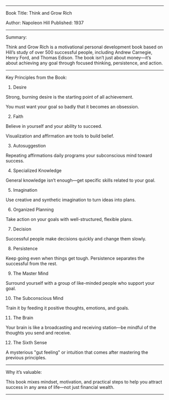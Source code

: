 


---

Book Title: Think and Grow Rich

Author: Napoleon Hill
Published: 1937


---

Summary:

Think and Grow Rich is a motivational personal development book based on Hill’s study of over 500 successful people, including Andrew Carnegie, Henry Ford, and Thomas Edison. The book isn’t just about money—it’s about achieving any goal through focused thinking, persistence, and action.


---

Key Principles from the Book:

1. Desire

Strong, burning desire is the starting point of all achievement.

You must want your goal so badly that it becomes an obsession.


2. Faith

Believe in yourself and your ability to succeed.

Visualization and affirmation are tools to build belief.


3. Autosuggestion

Repeating affirmations daily programs your subconscious mind toward success.


4. Specialized Knowledge

General knowledge isn’t enough—get specific skills related to your goal.


5. Imagination

Use creative and synthetic imagination to turn ideas into plans.


6. Organized Planning

Take action on your goals with well-structured, flexible plans.


7. Decision

Successful people make decisions quickly and change them slowly.


8. Persistence

Keep going even when things get tough. Persistence separates the successful from the rest.


9. The Master Mind

Surround yourself with a group of like-minded people who support your goal.


10. The Subconscious Mind

Train it by feeding it positive thoughts, emotions, and goals.


11. The Brain

Your brain is like a broadcasting and receiving station—be mindful of the thoughts you send and receive.


12. The Sixth Sense

A mysterious "gut feeling" or intuition that comes after mastering the previous principles.



---

Why it’s valuable:

This book mixes mindset, motivation, and practical steps to help you attract success in any area of life—not just financial wealth.


---



